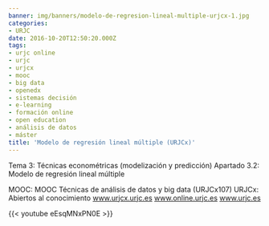 ```yaml
---
banner: img/banners/modelo-de-regresion-lineal-multiple-urjcx-1.jpg
categories:
- URJC
date: 2016-10-20T12:50:20.000Z
tags:
- urjc online
- urjc
- urjcx
- mooc
- big data
- openedx
- sistemas decisión
- e-learning
- formación online
- open education
- análisis de datos
- máster
title: 'Modelo de regresión lineal múltiple (URJCx)'
---
```


Tema 3: Técnicas econométricas (modelización y predicción)
Apartado 3.2: Modelo de regresión lineal múltiple

MOOC: MOOC Técnicas de análisis de datos y big data (URJCx107)
URJCx: Abiertos al conocimiento
www.urjcx.urjc.es
www.online.urjc.es
www.urjc.es

{{< youtube eEsqMNxPN0E >}}
